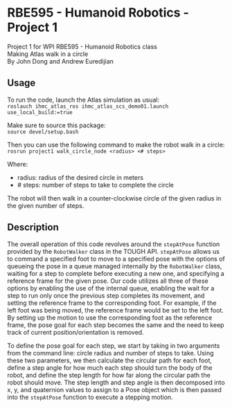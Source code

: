 # RBE595 - Humanoid Robotics - Project 1
Project 1 for WPI RBE595 - Humanoid Robotics class  
Making Atlas walk in a circle  
By John Dong and Andrew Euredijian

## Usage
To run the code, launch the Atlas simulation as usual:  
`roslauch ihmc_atlas_ros ihmc_atlas_scs_demo01.launch use_local_build:=true`

Make sure to source this package:  
`source devel/setup.bash`

Then you can use the following command to make the robot walk in a circle:  
`rosrun project1 walk_circle_node <radius> <# steps>`

Where:
 - radius: radius of the desired circle in meters
 - \# steps: number of steps to take to complete the circle

The robot will then walk in a counter-clockwise circle of the given radius in the given number of steps.

## Description
The overall operation of this code revolves around the `stepAtPose` function provided by the `RobotWalker` class in the TOUGH API. `stepAtPose` allows us to command a specified foot to move to a specified pose with the options of queueing the pose in a queue managed internally by the `RobotWalker` class, waiting for a step to complete before executing a new one, and specifying a reference frame for the given pose. Our code utilizes all three of these options by enabling the use of the internal queue, enabling the wait for a step to run only once the previous step completes its movement, and setting the reference frame to the corresponding foot. For example, if the left foot was being moved, the reference frame would be set to the left foot. By setting up the motion to use the corresponding foot as the reference frame, the pose goal for each step becomes the same and the need to keep track of current position/orientation is removed.

To define the pose goal for each step, we start by taking in two arguments from the command line: circle radius and number of steps to take. Using these two parameters, we then calculate the circular path for each foot, define a step angle for how much each step should turn the body of the robot, and define the step length for how far along the circular path the robot should move. The step length and step angle is then decomposed into x, y, and quaternion values to assign to a Pose object which is then passed into the `stepAtPose` function to execute a stepping motion.
